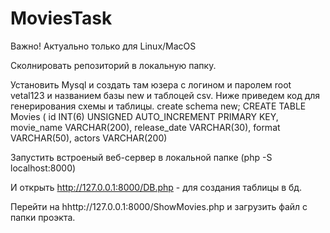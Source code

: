 # MoviesTask

Важно! Актуально только для Linux/MacOS


Сколнировать репозиторий в локальную папку. 


Установить Mysql и создать там юзера с логином и паролем root vetal123 и названием базы new и таблоцей csv. Ниже приведем код для генерирования схемы и таблицы.
create schema new;
CREATE TABLE Movies (
id INT(6) UNSIGNED AUTO_INCREMENT PRIMARY KEY,
movie_name VARCHAR(200),
release_date VARCHAR(30),
format VARCHAR(50),
actors VARCHAR(200)

Запустить встроеный веб-сервер в локальной папке (php -S localhost:8000)

И открыть http://127.0.0.1:8000/DB.php - для создания таблицы в бд.


Перейти на hhttp://127.0.0.1:8000/ShowMovies.php и загрузить файл с папки проэкта.
